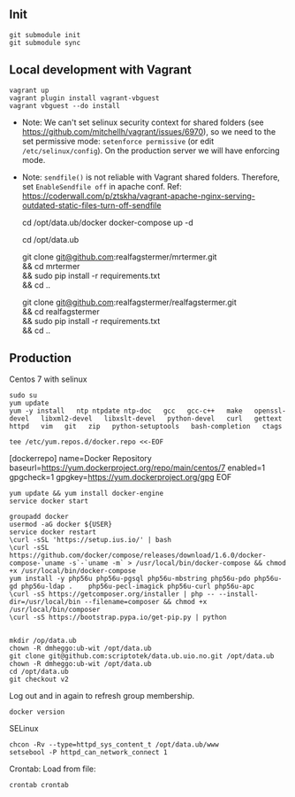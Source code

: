 
## Init

    git submodule init
    git submodule sync

## Local development with Vagrant

	vagrant up
	vagrant plugin install vagrant-vbguest
	vagrant vbguest --do install


* Note: We can't set selinux security context for shared folders (see https://github.com/mitchellh/vagrant/issues/6970), so we need to the set permissive mode: `setenforce permissive` (or edit `/etc/selinux/config`). On the production server
we will have enforcing mode.

* Note: `sendfile()` is not reliable with Vagrant shared folders. Therefore, set `EnableSendfile off` in apache conf. Ref: https://coderwall.com/p/ztskha/vagrant-apache-nginx-serving-outdated-static-files-turn-off-sendfile

	cd /opt/data.ub/docker
	docker-compose up -d

	cd /opt/data.ub

	git clone git@github.com:realfagstermer/mrtermer.git \
		&& cd mrtermer \
		&& sudo pip install -r requirements.txt \
		&& cd ..

	git clone git@github.com:realfagstermer/realfagstermer.git \
		&& cd realfagstermer \
		&& sudo pip install -r requirements.txt \
		&& cd ..

## Production

Centos 7 with selinux

	sudo su
	yum update
   	yum -y install   ntp ntpdate ntp-doc   gcc   gcc-c++   make   openssl-devel   libxml2-devel   libxslt-devel   python-devel   curl   gettext   httpd   vim   git   zip   python-setuptools   bash-completion   ctags

   	tee /etc/yum.repos.d/docker.repo <<-EOF
[dockerrepo]
name=Docker Repository
baseurl=https://yum.dockerproject.org/repo/main/centos/7
enabled=1
gpgcheck=1
gpgkey=https://yum.dockerproject.org/gpg
EOF

	yum update && yum install docker-engine
	service docker start

   	groupadd docker
   	usermod -aG docker ${USER}
   	service docker restart
   	\curl -sSL 'https://setup.ius.io/' | bash
   	\curl -sSL https://github.com/docker/compose/releases/download/1.6.0/docker-compose-`uname -s`-`uname -m` > /usr/local/bin/docker-compose && chmod +x /usr/local/bin/docker-compose
   	yum install -y php56u php56u-pgsql php56u-mbstring php56u-pdo php56u-gd php56u-ldap .    php56u-pecl-imagick php56u-curl php56u-apc
   	\curl -sS https://getcomposer.org/installer | php -- --install-dir=/usr/local/bin --filename=composer && chmod +x /usr/local/bin/composer
   	\curl -sS https://bootstrap.pypa.io/get-pip.py | python


   	mkdir /op/data.ub
	chown -R dmheggo:ub-wit /opt/data.ub
	git clone git@github.com:scriptotek/data.ub.uio.no.git /opt/data.ub
	chown -R dmheggo:ub-wit /opt/data.ub
   	cd /opt/data.ub
   	git checkout v2

Log out and in again to refresh group membership.

	docker version

SELinux

    chcon -Rv --type=httpd_sys_content_t /opt/data.ub/www
	setsebool -P httpd_can_network_connect 1

Crontab: Load from file:

	crontab crontab
